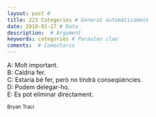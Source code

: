 ```yaml
---
layout: post #
title: 223 Categories # Generat automàticament
date: 2018-02-27 # Data
description:  # Argument
keywords: categories # Paraules clau
coments:  # Comentaris
---
```


A: Molt important. <br />
B: Caldria fer. <br />
C: Estaria bé fer, però no tindrà conseqüències. <br />
D: Podem delegar-ho. <br />
E: Es pot eliminar directament. <br />

<small>Bryan Traci</small>
